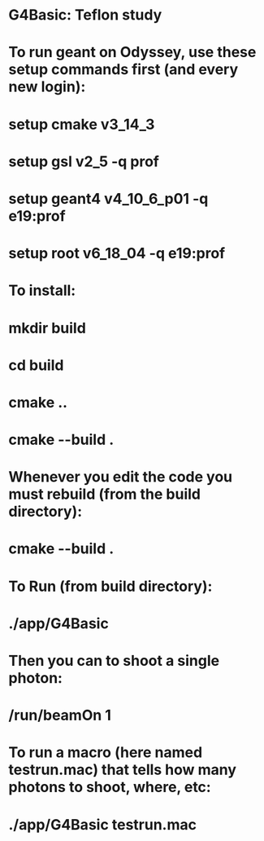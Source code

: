 # G4Basic: Teflon study

# To run geant on Odyssey, use these setup commands first (and every new login):
#    setup cmake v3_14_3
#    setup gsl v2_5 -q prof
#    setup geant4 v4_10_6_p01 -q e19:prof
#    setup root v6_18_04 -q e19:prof


# To install:
#    mkdir build
#    cd build
#    cmake ..
#    cmake --build .

# Whenever you edit the code you must rebuild (from the build directory):
#    cmake --build .

# To Run (from build directory):
#    ./app/G4Basic

# Then you can to shoot a single photon:
#     /run/beamOn 1

# To run a macro (here named testrun.mac) that tells how many photons to shoot, where, etc:
#     ./app/G4Basic testrun.mac

